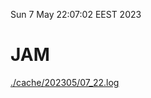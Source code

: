 Sun  7 May 22:07:02 EEST 2023
# JAM
<a href='./cache/202305/07_22.log'>./cache/202305/07_22.log</a>
